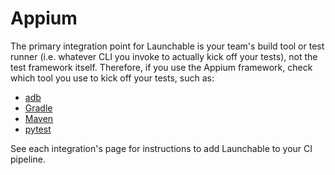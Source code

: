 # Appium

The primary integration point for Launchable is your team's build tool or test runner (i.e. whatever CLI you invoke to actually kick off your tests), not the test framework itself. Therefore, if you use the Appium framework, check which tool you use to kick off your tests, such as:

* [adb](../integrations/adb.md)
* [Gradle](../integrations/gradle.md)
* [Maven](../integrations/maven.md)
* [pytest](../integrations/pytest.md)

See each integration's page for instructions to add Launchable to your CI pipeline.
